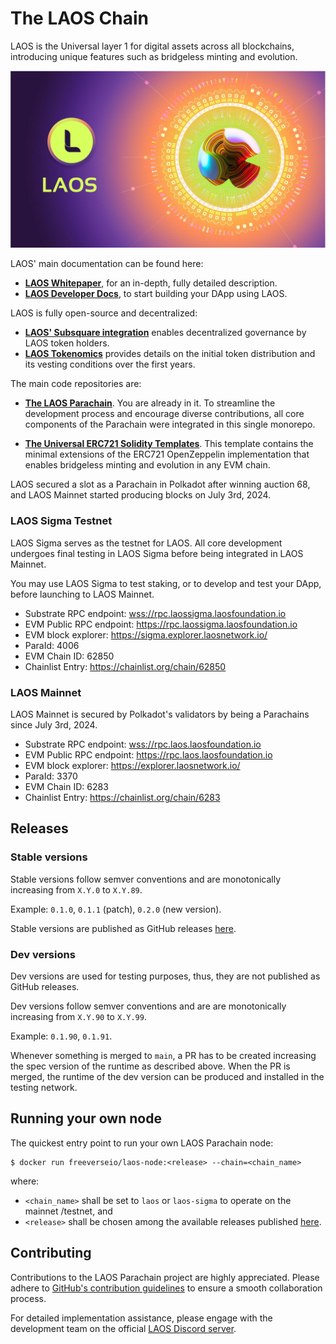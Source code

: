 # The LAOS Chain

LAOS is the Universal layer 1 for digital assets across all blockchains, introducing unique features such as bridgeless minting and evolution. 

![LAOS Logo](docs/LAOS_logo.png)

LAOS' main documentation can be found here:
- **[LAOS Whitepaper](https://github.com/freeverseio/laos-whitepaper/blob/main/laos.pdf)**, for an in-depth, fully detailed description.
- **[LAOS Developer Docs](https://docs.laosnetwork.io/)**, to start building your DApp using LAOS.

LAOS is fully open-source and decentralized:  
- **[LAOS' Subsquare integration](https://laos.subsquare.io/)** enables decentralized governance by LAOS token holders.  
- **[LAOS Tokenomics](https://docs.laosnetwork.io/tokenomics/token-distribution)** provides details on the initial token distribution and its vesting conditions over the first years.  

The main code repositories are:
* **[The LAOS Parachain](#the-laos-parachain-monorepo)**. You are already in it. To streamline the development process and encourage diverse contributions, all core components of the Parachain were integrated in this single monorepo.

* **[The Universal ERC721 Solidity Templates](https://github.com/freeverseio/laos-erc721)**. This template contains the minimal extensions of the ERC721 OpenZeppelin implementation that enables bridgeless minting and evolution in any EVM chain.

LAOS secured a slot as a Parachain in Polkadot after winning auction 68,
and LAOS Mainnet started producing blocks on July 3rd, 2024.

### LAOS Sigma Testnet

LAOS Sigma serves as the testnet for LAOS.
All core development undergoes final testing in LAOS Sigma before being integrated in LAOS Mainnet.

You may use LAOS Sigma to test staking, or to develop and test your DApp, before launching to LAOS Mainnet.

* Substrate RPC endpoint: [wss://rpc.laossigma.laosfoundation.io](https://polkadot.js.org/apps/?rpc=wss%3A%2F%2Frpc.laossigma.laosfoundation.io#/rpc)   
* EVM Public RPC endpoint: https://rpc.laossigma.laosfoundation.io
* EVM block explorer: https://sigma.explorer.laosnetwork.io/
* ParaId: 4006
* EVM Chain ID: 62850
* Chainlist Entry: https://chainlist.org/chain/62850

### LAOS Mainnet

LAOS Mainnet is secured by Polkadot's validators by being a Parachains since July 3rd, 2024.

* Substrate RPC endpoint: [wss://rpc.laos.laosfoundation.io](https://polkadot.js.org/apps/?rpc=wss%3A%2F%2Frpc.laos.laosfoundation.io#/rpc)   
* EVM Public RPC endpoint: https://rpc.laos.laosfoundation.io
* EVM block explorer: https://explorer.laosnetwork.io/
* ParaId: 3370
* EVM Chain ID: 6283
* Chainlist Entry: https://chainlist.org/chain/6283

## Releases

### Stable versions
Stable versions follow semver conventions and are monotonically increasing from `X.Y.0` to `X.Y.89`.

Example: `0.1.0`, `0.1.1` (patch), `0.2.0` (new version).

Stable versions are published as GitHub releases [here](https://github.com/freeverseio/laos/releases).

### Dev versions
Dev versions are used for testing purposes, thus, they are not published as GitHub releases.

Dev versions follow semver conventions and are are monotonically increasing from `X.Y.90` to `X.Y.99`.

Example: `0.1.90`, `0.1.91`.

Whenever something is merged to `main`, a PR has to be created increasing the spec version of the runtime as described above. When the PR is merged, the runtime of the dev version can be produced and installed in the testing network.

## Running your own node

The quickest entry point to run your own LAOS Parachain node:
```
$ docker run freeverseio/laos-node:<release> --chain=<chain_name>
```
where:
* `<chain_name>` shall be set to `laos` or `laos-sigma` to operate on the mainnet /testnet, and
* `<release>` shall be chosen among the available releases published [here](https://github.com/freeverseio/laos/releases).

## Contributing

Contributions to the LAOS Parachain project are highly appreciated. Please adhere to [GitHub's contribution guidelines](https://docs.github.com/en/get-started/quickstart/contributing-to-projects) to ensure a smooth collaboration process.

For detailed implementation assistance, please engage with the development team on the official [LAOS Discord server](https://discord.gg/5YX9DHda).
